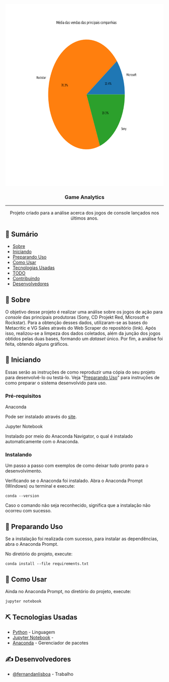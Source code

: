 <p align="center">
  <a href="" rel="noopener">
  <img width=726px height=576px src="./img/media_das_vendas.png"></a>
</p>

<h3 align="center">Game Analytics</h3>

---

<p align="center"> Projeto criado para a análise acerca dos jogos de console lançados nos últimos anos.
    <br>
</p>

## 📝 Sumário

- [Sobre](#sobre)
- [Iniciando](#inicio)
- [Preparando Uso](#preparando)
- [Como Usar](#como-usar)
- [Tecnologias Usadas](#tecnologias-usadas)
- [TODO](./TODO.md)
- [Contribuindo](./CONTRIBUTING.md)
- [Desenvolvedores](#desenvolvedores)

## 🧐 Sobre <a name = "sobre"></a>
O objetivo desse projeto é realizar uma análise sobre os jogos de ação para _console_ das principais produtoras (Sony, CD Projekt Red, Microsoft e Rockstar). Para a obtenção desses dados, utilizaram-se as bases do Metacritic e VG Sales através do Web Scraper do repositório (link). Após isso, realizou-se a limpeza dos dados coletados, além da junção dos jogos obtidos pelas duas bases, formando um _dataset_ único. Por fim, a análise foi feita, obtendo alguns gráficos.


## 🏁 Iniciando <a name = "inicio"></a>

Essas serão as instruções de como reproduzir uma cópia do seu projeto para desenvolvê-lo ou testá-lo. Veja "[Preparando Uso](#preparando)" para instruções de como preparar o sistema desenvolvido para uso.

### Pré-requisitos

Anaconda

Pode ser instalado através do [site](https://www.anaconda.com/products/distribution).

Jupyter Notebook

Instalado por meio do Anaconda Navigator, o qual é instalado automaticamente com o Anaconda.

### Instalando

Um passo a passo com exemplos de como deixar tudo pronto para o desenvolvimento.

Verificando se o Anaconda foi instalado.
Abra o Anaconda Prompt (Windows) ou terminal e execute:

```
conda --version
```

Caso o comando não seja reconhecido, significa que a instalação não ocorreu com sucesso.


## 🚀 Preparando Uso <a name = "preparando"></a>

Se a instalação foi realizada com sucesso, para instalar as dependências, abra o Anaconda Prompt.

No diretório do projeto, execute:

```
conda install --file requirements.txt
```

## 🎈 Como Usar <a name="como-usar"></a>

Ainda no Anaconda Prompt, no diretório do projeto, execute:

```
jupyter notebook
```

## ⛏️ Tecnologias Usadas <a name = "tecnologias-usadas"></a>

- [Python](https://www.python.com/) - Linguagem
- [Jupyter Notebook](https://jupyter.org/) - 
- [Anaconda](https://anaconda.com/) - Gerenciador de pacotes

## ✍️ Desenvolvedores <a name = "desenvolvedores"></a>

- [@fernandanlisboa](https://github.com/fernandanlisboa) - Trabalho
